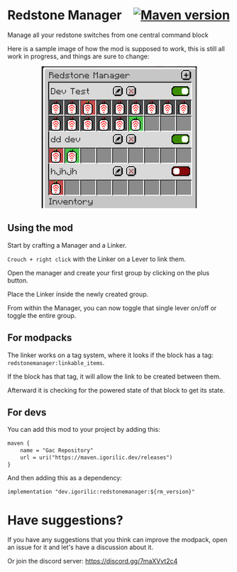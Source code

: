 # Redstone Manager &nbsp;&nbsp; <a href="https://maven.igorilic.dev/#/releases/dev/igorilic/redstonemanager" target="_blank"><img src="https://maven.igorilic.dev/api/badge/latest/releases/dev/igorilic/redstonemanager?color=40c14a&name=Reposilite&prefix=v" alt="Maven version" /></a>

Manage all your redstone switches from one central command block

Here is a sample image of how the mod is supposed to work, this is still all work in progress, and things are sure to
change:

<p align="center">
  <img src="./assets/sample.png" alt="Sample image of how the mod is supposed to work" />
</p>

## Using the mod

Start by crafting a Manager and a Linker.

`Crouch + right click` with the Linker on a Lever to link them.

Open the manager and create your first group by clicking on the plus button.

Place the Linker inside the newly created group.

From within the Manager, you can now toggle that single lever on/off or toggle the entire group.

## For modpacks

The linker works on a tag system, where it looks if the block has a tag: `redstonemanager:linkable_items`.

If the block has that tag, it will allow the link to be created between them.

Afterward it is checking for the powered state of that block to get its state.

## For devs

You can add this mod to your project by adding this:

```
maven {
    name = "Gac Repository"
    url = uri("https://maven.igorilic.dev/releases")
}
```

And then adding this as a dependency:

```
implementation "dev.igorilic:redstonemanager:${rm_version}"
```

# Have suggestions?

If you have any suggestions that you think can improve the modpack, open an issue for it and let's have a discussion
about it.

Or join the discord server: https://discord.gg/7maXVvt2c4

